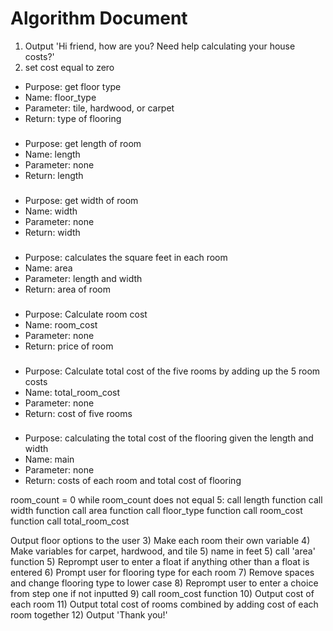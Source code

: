 # Algorithm Document
1) Output 'Hi friend, how are you? Need help calculating your house costs?'
2) set cost equal to zero 

- Purpose: get floor type
- Name: floor_type
- Parameter: tile, hardwood, or carpet
- Return: type of flooring
###
- Purpose: get length  of room
- Name: length
- Parameter: none
- Return: length 
###
- Purpose: get width of room
- Name: width
- Parameter: none
- Return: width
### 
- Purpose: calculates the square feet in each room
- Name: area
- Parameter: length and width
- Return: area of room  
###
- Purpose: Calculate room cost
- Name: room_cost
- Parameter: none
- Return: price of room
###
- Purpose: Calculate total cost of the five rooms by adding up the 5 room costs
- Name: total_room_cost
- Parameter: none
- Return: cost of five rooms 
###
- Purpose: calculating the total cost of the flooring given the length and width
- Name: main
- Parameter: none
- Return: costs of each room and total cost of flooring

room_count = 0
while room_count does not equal 5: 
call length function
call width function
call area function
call floor_type function 
call room_cost function
call total_room_cost

Output floor options to the user
3) Make each room their own variable
4) Make variables for carpet, hardwood, and tile
5) name in feet 
5) call 'area' function
5) Reprompt user to enter a float if anything other than a float is entered
6) Prompt user for flooring type for each room 
7) Remove spaces and change flooring type to lower case
8) Reprompt user to enter a choice from step one if not inputted 
9) call room_cost function 
10) Output cost of each room
11) Output total cost of rooms combined by adding cost of each room together
12) Output 'Thank you!'

